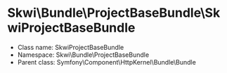 Skwi\Bundle\ProjectBaseBundle\SkwiProjectBaseBundle
===============






* Class name: SkwiProjectBaseBundle
* Namespace: Skwi\Bundle\ProjectBaseBundle
* Parent class: Symfony\Component\HttpKernel\Bundle\Bundle








